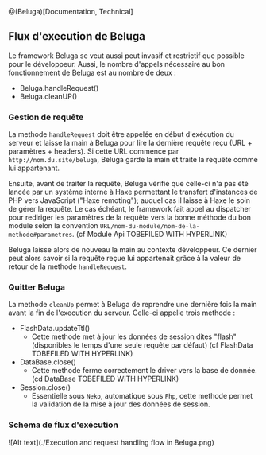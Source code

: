 @(Beluga)[Documentation, Technical]

## Flux d'execution de Beluga

Le framework Beluga se veut aussi peut invasif et restrictif que possible pour le développeur. Aussi, le nombre d'appels nécessaire au bon fonctionnement de Beluga est au nombre de deux :
- Beluga.handleRequest()
- Beluga.cleanUP()

### Gestion de requête

La methode ``handleRequest`` doit être appelée en début d'exécution du serveur et laisse la main à Beluga pour lire la dernière requête reçu (URL + paramètres + headers). Si cette URL commence par ``http://nom.du.site/beluga``, Beluga garde la main et traite la requête comme lui appartenant.

Ensuite, avant de traiter la requête, Beluga vérifie que celle-ci n'a pas été lancée par un système interne à Haxe permettant le transfert d'instances de PHP vers JavaScript ("Haxe remoting"); auquel cas il laisse à Haxe le soin de gérer la requête.
Le cas échéant, le framework fait appel au dispatcher pour rediriger les paramètres de la requête vers la bonne méthode du bon module selon la convention ``URL/nom-du-module/nom-de-la-methode#parametres``. (cf Module Api TOBEFILED WITH HYPERLINK)

Beluga laisse alors de nouveau la main au contexte développeur. Ce dernier peut alors savoir si la requête reçue lui appartenait grâce à la valeur de retour de la methode ``handleRequest``.

### Quitter Beluga

La methode ``cleanUp`` permet à Beluga de reprendre une dernière fois la main avant la fin de l'execution du serveur. Celle-ci appelle trois methode :
- FlashData.updateTtl()
    - Cette methode met à jour les données de session dites "flash" (disponibles le temps d'une seule requête par défaut) (cf FlashData TOBEFILED WITH HYPERLINK)
- DataBase.close()
    - Cette methode ferme correctement le driver vers la base de donnée. (cd DataBase TOBEFILED WITH HYPERLINK)
- Session.close()
    - Essentielle sous ``Neko``, automatique sous ``Php``, cette methode permet la validation de la mise à jour des données de session. 
    
### Schema de flux d'exécution

![Alt text](./Execution and request handling flow in Beluga.png)

